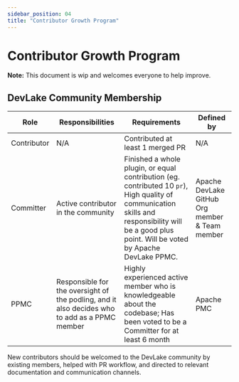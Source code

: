 ```yaml
---
sidebar_position: 04
title: "Contributor Growth Program"
---
```


# Contributor Growth Program

**Note:** This document is wip and welcomes everyone to help improve.

## DevLake Community Membership

| Role        | Responsibilities                                                                              | Requirements                                                                                                                                                                                       | Defined by                                     |
|-------------|-----------------------------------------------------------------------------------------------|----------------------------------------------------------------------------------------------------------------------------------------------------------------------------------------------------|------------------------------------------------|
| Contributor | N/A                                                                                           | Contributed at least 1 merged PR                                                                                                                                                  | N/A                                            |
| Committer   | Active contributor in the community                                                           | Finished a whole plugin, or equal contribution (eg. contributed 10 `pr`), High quality of communication skills and responsibility will be a good plus point. Will be voted by Apache DevLake PPMC. | Apache DevLake GitHub Org member & Team member |
| PPMC        | Responsible for the oversight of the podling, and it also decides who to add as a PPMC member | Highly experienced active member who is knowledgeable about the codebase; Has been voted to be a Committer for at least 6 month                                                                    | Apache PMC                                     |

New contributors should be welcomed to the DevLake community by existing members, helped with PR workflow, and directed to relevant documentation and communication channels.
